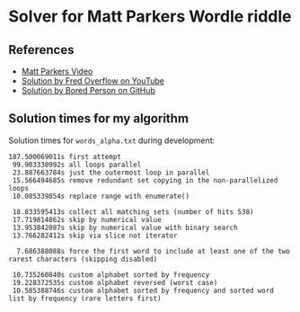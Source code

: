 # Solver for Matt Parkers Wordle riddle

## References

- [Matt Parkers Video](https://www.youtube.com/watch?v=_-AfhLQfb6w)
- [Solution by Fred Overflow on YouTube](https://www.youtube.com/watch?v=947Ewgue4DM)
- [Solution by Bored Person on GitHub](https://gist.github.com/BoredPerson/c73f5ccc74a989afc34801e6b394de88)

## Solution times for my algorithm

Solution times for `words_alpha.txt` during development:
```
187.500069011s first attempt
 99.903330992s all loops parallel
 23.887663784s just the outermost loop in parallel
 15.566494685s remove redundant set copying in the non-parallelized loops
 10.085339854s replace range with enumerate()

 18.833595413s collect all matching sets (number of hits 538)
 17.719814862s skip by numerical value
 13.953842087s skip by numerical value with binary search
 13.766282412s skip via slice not iterator
  
  7.686388088s force the first word to include at least one of the two rarest characters (skipping disabled)

 10.735260840s custom alphabet sorted by frequency
 19.228372535s custom alphabet reversed (worst case)
 10.585388746s custom alphabet sorted by frequency and sorted word list by frequency (rare letters first)
```
